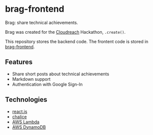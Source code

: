 # brag-frontend

Brag: share technical achievements.

Brag was created for the [Cloudreach](https://www.cloudreach.com/) Hackathon, `.create()`.

This repository stores the backend code. The frontent code is stored in [brag-frontend](https://github.com/jamesroutley/brag-frontend).


## Features

- Share short posts about technical achievements
- Markdown support
- Authentication with Google Sign-In

## Technologies

- [react.js](https://facebook.github.io/react/)
- [chalice](https://github.com/awslabs/chalice)
- [AWS Lambda](https://docs.aws.amazon.com/lambda/latest/dg/welcome.html)
- [AWS DynamoDB](https://aws.amazon.com/dynamodb/)

